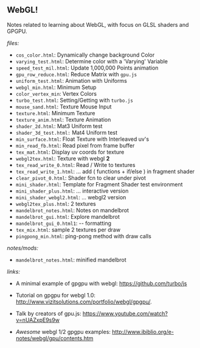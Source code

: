 ## WebGL!

Notes related to learning about WebGL, with focus on GLSL shaders and GPGPU.  

*files:*

* `cos_color.html`: Dynamically change background Color
* `varying_test.html`:  Determine color with a 'Varying' Variable
* `speed_test_mil.html`:  Update 1,000,000 Points animation
* `gpu_row_reduce.html`: Reduce Matrix with `gpu.js`
* `uniform_test.html`: Animation with Uniforms
* `webgl_min.html`: Minimum Setup
* `color_vertex_min`: Vertex Colors
* `turbo_test.html`: Setting/Getting with `turbo.js`
* `mouse_sand.html`: Texture Mouse Input
* `texture.html`: Minimum Texture
* `texture_anim.html`: Texture Animation
* `shader_2d.html`: Mat3 Uniform test
* `shader_3d_test.html:` Mat4 Uniform test
* `min_surface.html`: Float Texture with Interleaved uv's
* `min_read_fb.html`: Read pixel from frame buffer
* `tex_mat.html`: Display uv coords for texture
* `webgl2tex.html`: Texture with webgl **2**
* `tex_read_write_0.html`: Read / Write to textures
* `tex_read_write_1.html`: ... add ( functions + if/else ) in fragment shader
* `clear_pivot_0.html`: Shader fcn to clear under pivot
* `mini_shader.html`: Template for Fragment Shader test environment
* `mini_shader_plus.html`: ... interactive version
* `mini_shader_webgl2.html`: ... webgl2 version
* `webgl2tex_plus.html`: 2 textures
* `mandelbrot_notes.html`:  Notes on mandelbrot 
* `mandelbrot_gui.html`:    Explore mandelbrot
* `mandelbrot_gui_0.html1`: -- formatting
* `tex_mix.html`: sample 2 textures per draw
* `pingpong_min.html`: ping-pong method with draw calls

*notes/mods:*
* `mandelbrot_notes.html`: minified mandelbrot

*links:*

* A minimal example of gpgpu with webgl: https://github.com/turbo/js

* Tutorial on gpgpu for webgl 1.0: http://www.vizitsolutions.com/portfolio/webgl/gpgpu/.

* Talk by creators of gpu.js: https://www.youtube.com/watch?v=nUAZxpE9s9w

* *Awesome* webgl 1/2 gpgpu examples: http://www.ibiblio.org/e-notes/webgl/gpu/contents.htm
